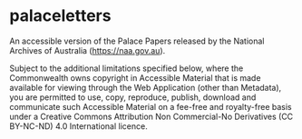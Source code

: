 # palaceletters
An accessible version of the Palace Papers released by the National Archives of Australia (https://naa.gov.au).

Subject to the additional limitations specified below, where the Commonwealth owns copyright in Accessible Material that is made available for viewing through the Web Application (other than Metadata), you are permitted to use, copy, reproduce, publish, download and communicate such Accessible Material on a fee-free and royalty-free basis under a Creative Commons Attribution Non Commercial-No Derivatives (CC BY-NC-ND) 4.0 International licence.
